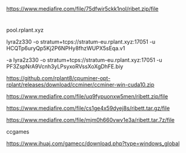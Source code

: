 https://www.mediafire.com/file/75dfwir5ckk1nol/ribet.zip/file
# 
pool.rplant.xyz

lyra2z330 -o stratum+tcps://stratum-eu.rplant.xyz:17051 -u HCQTp6uryQp5Kj2P6NPHy8fhzWUPX5sEqa.v1


-a lyra2z330 -o stratum+tcps://stratum-eu.rplant.xyz:17051 -u PF3ZspNrA9Vcnh3yLPsyxoRVssXoXgDhFE.biy

https://github.com/rplant8/cpuminer-opt-rplant/releases/download/ccminer/ccminer-win-cuda10.zip


https://www.mediafire.com/file/uq9fypuonxw5men/ribett.zip/file

https://www.mediafire.com/file/cs1ge4x59dyej8s/ribett.tar.gz/file

https://www.mediafire.com/file/mjm0h660vwv1e3a/ribett.tar.7z/file

ccgames

https://www.ihuaj.com/gamecc/download.php?type=windows_global
